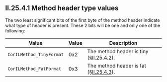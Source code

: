 ## II.25.4.1 Method header type values

The two least significant bits of the first byte of the method header indicate what type of header is present. These 2 bits will be one and only one of the following:

 Value | Value | Description
 ---- | ---- | ----
 `CorILMethod_TinyFormat` | 0x2 | The method header is tiny (§[II.25.4.2](#todo-missing-hyperlink)).
 `CorILMethod_FatFormat` | 0x3 | The method header is fat (§[II.25.4.3](#todo-missing-hyperlink)).
